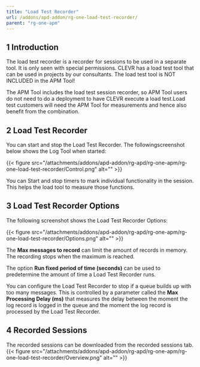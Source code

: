 ```yaml
---
title: "Load Test Recorder"
url: /addons/apd-addon/rg-one-load-test-recorder/
parent: "rg-one-apm"
---
```


## 1 Introduction

The load test recorder is a recorder for sessions to be used in a separate tool. It is only seen with 
special permissions. CLEVR has a load test tool that can be used in projects by our consultants. 
The load test tool is NOT INCLUDED in the APM Tool!

The APM Tool includes the load test session recorder, so APM Tool users do not need to do a deployment to have CLEVR execute a load test.Load test customers will need the APM Tool for measurements  and hence also benefit from the combination. 

## 2 Load Test Recorder

You can start and stop the Load Test Recorder. The followingscreenshot below shows the Log Tool when started:

{{< figure src="/attachments/addons/apd-addon/rg-apd/rg-one-apm/rg-one-load-test-recorder/Control.png" alt="" >}}

You can Start and stop timers to mark individual functionality in the session. This helps the load tool to measure those functions.

## 3 Load Test Recorder Options

The following screenshot shows the Load Test Recorder Options:

{{< figure src="/attachments/addons/apd-addon/rg-apd/rg-one-apm/rg-one-load-test-recorder/Options.png" alt="" >}}

The **Max messages to record** can limit the amount of records in memory. The recording stops when the maximum is reached.

The option **Run fixed period of time (seconds)** can be used to predetermine the amount of time a Load Test Recorder runs.

You can configure the Load Test Recorder to stop if a queue builds up with too many messages. This is controlled by a parameter called the **Max Processing Delay (ms)** that measures the delay between the moment the log record is logged in the queue and the moment the log record is processed by the Load Test Recorder.

## 4 Recorded Sessions

The recorded sessions can be downloaded from the recorded sessions tab.
{{< figure src="/attachments/addons/apd-addon/rg-apd/rg-one-apm/rg-one-load-test-recorder/Overview.png" alt="" >}}
